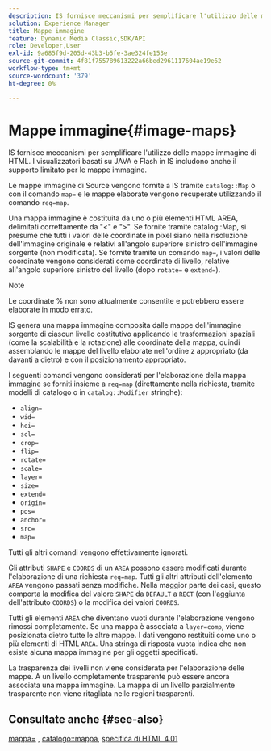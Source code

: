 ```yaml
---
description: IS fornisce meccanismi per semplificare l'utilizzo delle mappe immagine di HTML. I visualizzatori basati su JAVA e Flash in IS includono anche il supporto limitato per le mappe immagine.
solution: Experience Manager
title: Mappe immagine
feature: Dynamic Media Classic,SDK/API
role: Developer,User
exl-id: 9a685f9d-205d-43b3-b5fe-3ae324fe153e
source-git-commit: 4f81f755789613222a66bed2961117604ae19e62
workflow-type: tm+mt
source-wordcount: '379'
ht-degree: 0%

---
```


# Mappe immagine{#image-maps}

IS fornisce meccanismi per semplificare l&#39;utilizzo delle mappe immagine di HTML. I visualizzatori basati su JAVA e Flash in IS includono anche il supporto limitato per le mappe immagine.

Le mappe immagine di Source vengono fornite a IS tramite `catalog::Map` o con il comando `map=` e le mappe elaborate vengono recuperate utilizzando il comando `req=map`.

Una mappa immagine è costituita da uno o più elementi HTML AREA, delimitati correttamente da &quot;&lt;&quot; e &quot;>&quot;. Se fornite tramite catalog::Map, si presume che tutti i valori delle coordinate in pixel siano nella risoluzione dell&#39;immagine originale e relativi all&#39;angolo superiore sinistro dell&#39;immagine sorgente (non modificata). Se fornite tramite un comando `map=`, i valori delle coordinate vengono considerati come coordinate di livello, relative all&#39;angolo superiore sinistro del livello (dopo `rotate=` e `extend=`).

>[!NOTE]
>
>Le coordinate % non sono attualmente consentite e potrebbero essere elaborate in modo errato.

IS genera una mappa immagine composita dalle mappe dell&#39;immagine sorgente di ciascun livello costitutivo applicando le trasformazioni spaziali (come la scalabilità e la rotazione) alle coordinate della mappa, quindi assemblando le mappe del livello elaborate nell&#39;ordine z appropriato (da davanti a dietro) e con il posizionamento appropriato.

I seguenti comandi vengono considerati per l&#39;elaborazione della mappa immagine se forniti insieme a `req=map` (direttamente nella richiesta, tramite modelli di catalogo o in `catalog::Modifier` stringhe):

* `align=`
* `wid=`
* `hei=`
* `scl=`
* `crop=`
* `flip=`
* `rotate=`
* `scale=`
* `layer=`
* `size=`
* `extend=`
* `origin=`
* `pos=`
* `anchor=`
* `src=`
* `map=`

Tutti gli altri comandi vengono effettivamente ignorati.

Gli attributi `SHAPE` e `COORDS` di un `AREA` possono essere modificati durante l&#39;elaborazione di una richiesta `req=map`. Tutti gli altri attributi dell&#39;elemento `AREA` vengono passati senza modifiche. Nella maggior parte dei casi, questo comporta la modifica del valore `SHAPE` da `DEFAULT` a `RECT` (con l&#39;aggiunta dell&#39;attributo `COORDS`) o la modifica dei valori `COORDS`.

Tutti gli elementi `AREA` che diventano vuoti durante l&#39;elaborazione vengono rimossi completamente. Se una mappa è associata a `layer=comp`, viene posizionata dietro tutte le altre mappe. I dati vengono restituiti come uno o più elementi di HTML `AREA`. Una stringa di risposta vuota indica che non esiste alcuna mappa immagine per gli oggetti specificati.

La trasparenza dei livelli non viene considerata per l&#39;elaborazione delle mappe. A un livello completamente trasparente può essere ancora associata una mappa immagine. La mappa di un livello parzialmente trasparente non viene ritagliata nelle regioni trasparenti.

## Consultate anche {#see-also}

[mappa=](../../../../../is-api/http-ref/image-serving-api-ref/c-http-protocol-reference/c-command-reference/r-map.md#reference-8f96545f196b4b7caa616e15c2363f06) , [catalogo::mappa](/help/aem-is-ir-api/is-api/image-catalog/image-serving-api-ref/c-image-catalog-reference/c-image-svg-data-reference/c-image-data-reference/r-map-cat.md), [specifica di HTML 4.01](https://www.w3.org/TR/html401/)
